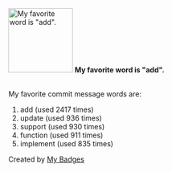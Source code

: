 <img src="https://my-badges.github.io/my-badges/favorite-word.png" alt="My favorite word is &quot;add&quot;." title="My favorite word is &quot;add&quot;." width="128">
<strong>My favorite word is &quot;add&quot;.</strong>
<br><br>

My favorite commit message words are:

1. add (used 2417 times)
2. update (used 936 times)
3. support (used 930 times)
4. function (used 911 times)
5. implement (used 835 times)


Created by <a href="https://github.com/my-badges/my-badges">My Badges</a>